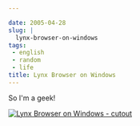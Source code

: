 ```yaml
---

date: 2005-04-28
slug: |
  lynx-browser-on-windows
tags:
 - english
 - random
 - life
title: Lynx Browser on Windows
---
```


So I'm a geek!

[![Lynx Browser on Windows -
cutout](http://photos8.flickr.com/11361341_77bb030744.jpg)](http://photos9.flickr.com/11361342_5db68e3396_b.jpg)
